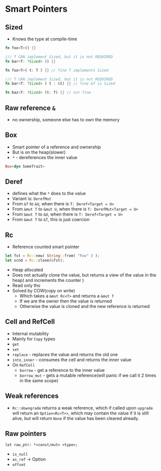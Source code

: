 # Smart Pointers

## Sized
- Knows the type at compile-time
```rust
fn foo<T>() {}

/// T CAN implement Sized, but it is not REQUIRED
fn bar<T: ?Sized> () {}
```

```rust
fn foo<T>( t: T ) {} // fine T implements Sized

/// T CAN implement Sized, but it is not REQUIRED
fn bar<T: ?Sized> ( t : &t) {} // fine &T is Sized

fn baz<T: ?Sized> (t: T) {} // not fine
```

## Raw reference `&`
- no ownership, someone else has to own the memory

## Box
- Smart pointer of a reference and ownership
- But is on the heap(slower)
- `*` - dereferences the inner value
```rust
Box<dyn SomeTrait>
```

## Deref
- defines what the `*` does to the value
- Variant is: `DerefMut`
- From `&T` to `&U`, when there is `T: Deref<Target = U>`
- From `&mut T` to `&mut U`, when there is `T: DerefMut<Target = U>`
- From `&mut T` to `&U`, when there is `T: Deref<Target = U>`
- From `&mut T` to `&T`, this is just coercion

## Rc
- Reference counted smart pointer
```rust
let fst = Rc::new( String::from( "Foo" ) );
let scnd = Rc::clone(&fst);
```
- Heap allocated
- Does not actually clone the value, but returns a view of the value in the heap( and increments the counter )
- Read only tho
- Solved by COW(copy on write)
  - Which takes a `&mut Rc<T>` and returns a `&mut T`
  - If we are the owner then the value is returned
  - Otherwise the value is cloned and the new reference is returned

## Cell and RefCell
- Internal mutability
- Mainly for `Copy` types
- `get`
- `set`
- `replace` - replaces the value and returns the old one
- `into_inner` - consumes the cell and returns the inner value
- On `RefCell`
  - `borrow` - get a reference to the inner value
  - `borrow_mut` - gets a mutable reference(will panic if we call it 2 times in the same scope)

## Weak references
- `Rc::downgrade` returns a weak reference, which if called upon `upgrade` will return an `Option<Rc<T>>`, which may contain the value if it is still alive, but will return `None` if the value has been cleared already.

## Raw pointers
```
let raw_ptr: *<const/mut> <type>;
```
- `is_null`
- `as_ref` -> Option
- `offset`
